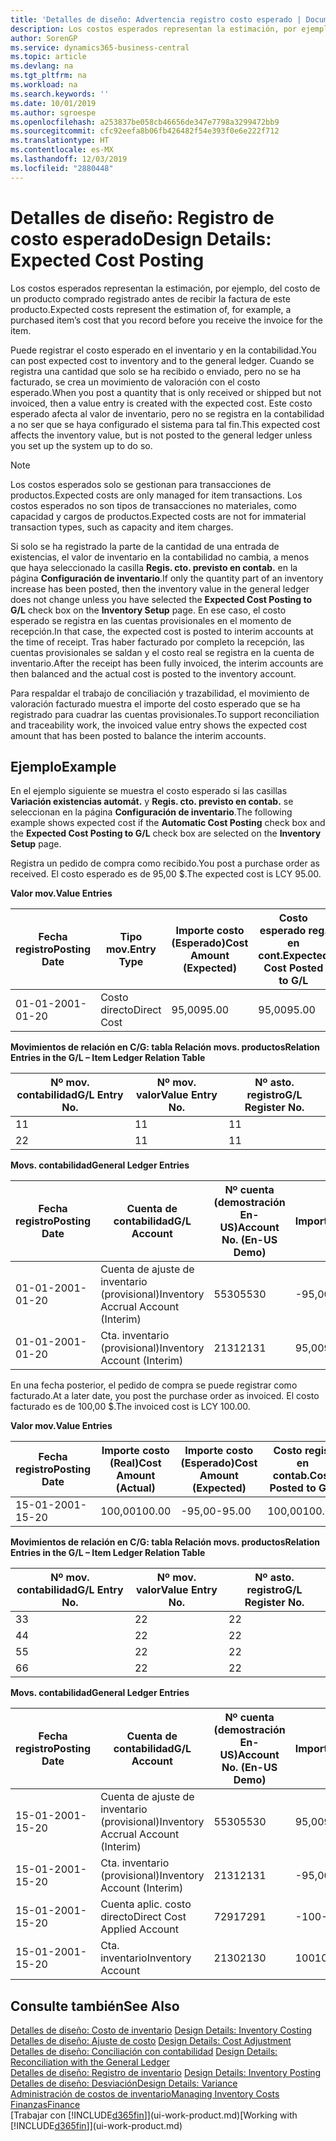 ```yaml
---
title: 'Detalles de diseño: Advertencia registro costo esperado | Documentos de Microsoft'
description: Los costos esperados representan la estimación, por ejemplo, del costo de un producto comprado registrado antes de recibir la factura de este producto.
author: SorenGP
ms.service: dynamics365-business-central
ms.topic: article
ms.devlang: na
ms.tgt_pltfrm: na
ms.workload: na
ms.search.keywords: ''
ms.date: 10/01/2019
ms.author: sgroespe
ms.openlocfilehash: a253837be058cb46656de347e7798a3299472bb9
ms.sourcegitcommit: cfc92eefa8b06fb426482f54e393f0e6e222f712
ms.translationtype: HT
ms.contentlocale: es-MX
ms.lasthandoff: 12/03/2019
ms.locfileid: "2880448"
---
```

# <a name="design-details-expected-cost-posting"></a><span data-ttu-id="a80fe-103">Detalles de diseño: Registro de costo esperado</span><span class="sxs-lookup"><span data-stu-id="a80fe-103">Design Details: Expected Cost Posting</span></span>
<span data-ttu-id="a80fe-104">Los costos esperados representan la estimación, por ejemplo, del costo de un producto comprado registrado antes de recibir la factura de este producto.</span><span class="sxs-lookup"><span data-stu-id="a80fe-104">Expected costs represent the estimation of, for example, a purchased item’s cost that you record before you receive the invoice for the item.</span></span>  

 <span data-ttu-id="a80fe-105">Puede registrar el costo esperado en el inventario y en la contabilidad.</span><span class="sxs-lookup"><span data-stu-id="a80fe-105">You can post expected cost to inventory and to the general ledger.</span></span> <span data-ttu-id="a80fe-106">Cuando se registra una cantidad que solo se ha recibido o enviado, pero no se ha facturado, se crea un movimiento de valoración con el costo esperado.</span><span class="sxs-lookup"><span data-stu-id="a80fe-106">When you post a quantity that is only received or shipped but not invoiced, then a value entry is created with the expected cost.</span></span> <span data-ttu-id="a80fe-107">Este costo esperado afecta al valor de inventario, pero no se registra en la contabilidad a no ser que se haya configurado el sistema para tal fin.</span><span class="sxs-lookup"><span data-stu-id="a80fe-107">This expected cost affects the inventory value, but is not posted to the general ledger unless you set up the system up to do so.</span></span>  

> [!NOTE]  
>  <span data-ttu-id="a80fe-108">Los costos esperados solo se gestionan para transacciones de productos.</span><span class="sxs-lookup"><span data-stu-id="a80fe-108">Expected costs are only managed for item transactions.</span></span> <span data-ttu-id="a80fe-109">Los costos esperados no son tipos de transacciones no materiales, como capacidad y cargos de productos.</span><span class="sxs-lookup"><span data-stu-id="a80fe-109">Expected costs are not for immaterial transaction types, such as capacity and item charges.</span></span>  

 <span data-ttu-id="a80fe-110">Si solo se ha registrado la parte de la cantidad de una entrada de existencias, el valor de inventario en la contabilidad no cambia, a menos que haya seleccionado la casilla **Regis. cto. previsto en contab.** en la página **Configuración de inventario**.</span><span class="sxs-lookup"><span data-stu-id="a80fe-110">If only the quantity part of an inventory increase has been posted, then the inventory value in the general ledger does not change unless you have selected the **Expected Cost Posting to G/L** check box on the **Inventory Setup** page.</span></span> <span data-ttu-id="a80fe-111">En ese caso, el costo esperado se registra en las cuentas provisionales en el momento de recepción.</span><span class="sxs-lookup"><span data-stu-id="a80fe-111">In that case, the expected cost is posted to interim accounts at the time of receipt.</span></span> <span data-ttu-id="a80fe-112">Tras haber facturado por completo la recepción, las cuentas provisionales se saldan y el costo real se registra en la cuenta de inventario.</span><span class="sxs-lookup"><span data-stu-id="a80fe-112">After the receipt has been fully invoiced, the interim accounts are then balanced and the actual cost is posted to the inventory account.</span></span>  

 <span data-ttu-id="a80fe-113">Para respaldar el trabajo de conciliación y trazabilidad, el movimiento de valoración facturado muestra el importe del costo esperado que se ha registrado para cuadrar las cuentas provisionales.</span><span class="sxs-lookup"><span data-stu-id="a80fe-113">To support reconciliation and traceability work, the invoiced value entry shows the expected cost amount that has been posted to balance the interim accounts.</span></span>  

## <a name="example"></a><span data-ttu-id="a80fe-114">Ejemplo</span><span class="sxs-lookup"><span data-stu-id="a80fe-114">Example</span></span>  
 <span data-ttu-id="a80fe-115">En el ejemplo siguiente se muestra el costo esperado si las casillas **Variación existencias automát.** y **Regis. cto. previsto en contab.** se seleccionan en la página **Configuración de inventario**.</span><span class="sxs-lookup"><span data-stu-id="a80fe-115">The following example shows expected cost if the **Automatic Cost Posting** check box and the **Expected Cost Posting to G/L** check box are selected on the **Inventory Setup** page.</span></span>  

 <span data-ttu-id="a80fe-116">Registra un pedido de compra como recibido.</span><span class="sxs-lookup"><span data-stu-id="a80fe-116">You post a purchase order as received.</span></span> <span data-ttu-id="a80fe-117">El costo esperado es de 95,00 $.</span><span class="sxs-lookup"><span data-stu-id="a80fe-117">The expected cost is LCY 95.00.</span></span>  

 <span data-ttu-id="a80fe-118">**Valor mov.**</span><span class="sxs-lookup"><span data-stu-id="a80fe-118">**Value Entries**</span></span>  

|<span data-ttu-id="a80fe-119">Fecha registro</span><span class="sxs-lookup"><span data-stu-id="a80fe-119">Posting Date</span></span>|<span data-ttu-id="a80fe-120">Tipo mov.</span><span class="sxs-lookup"><span data-stu-id="a80fe-120">Entry Type</span></span>|<span data-ttu-id="a80fe-121">Importe costo (Esperado)</span><span class="sxs-lookup"><span data-stu-id="a80fe-121">Cost Amount (Expected)</span></span>|<span data-ttu-id="a80fe-122">Costo esperado reg. en cont.</span><span class="sxs-lookup"><span data-stu-id="a80fe-122">Expected Cost Posted to G/L</span></span>|<span data-ttu-id="a80fe-123">Costo esperado</span><span class="sxs-lookup"><span data-stu-id="a80fe-123">Expected Cost</span></span>|<span data-ttu-id="a80fe-124">Nº mov. producto</span><span class="sxs-lookup"><span data-stu-id="a80fe-124">Item Ledger Entry No.</span></span>|<span data-ttu-id="a80fe-125">Nº mov.</span><span class="sxs-lookup"><span data-stu-id="a80fe-125">Entry No.</span></span>|  
|------------------|----------------|------------------------------|----------------------------------|-------------------|---------------------------|---------------|  
|<span data-ttu-id="a80fe-126">01-01-20</span><span class="sxs-lookup"><span data-stu-id="a80fe-126">01-01-20</span></span>|<span data-ttu-id="a80fe-127">Costo directo</span><span class="sxs-lookup"><span data-stu-id="a80fe-127">Direct Cost</span></span>|<span data-ttu-id="a80fe-128">95,00</span><span class="sxs-lookup"><span data-stu-id="a80fe-128">95.00</span></span>|<span data-ttu-id="a80fe-129">95,00</span><span class="sxs-lookup"><span data-stu-id="a80fe-129">95.00</span></span>|<span data-ttu-id="a80fe-130">Sí</span><span class="sxs-lookup"><span data-stu-id="a80fe-130">Yes</span></span>|<span data-ttu-id="a80fe-131">1</span><span class="sxs-lookup"><span data-stu-id="a80fe-131">1</span></span>|<span data-ttu-id="a80fe-132">1</span><span class="sxs-lookup"><span data-stu-id="a80fe-132">1</span></span>|  

 <span data-ttu-id="a80fe-133">**Movimientos de relación en C/G: tabla Relación movs. productos**</span><span class="sxs-lookup"><span data-stu-id="a80fe-133">**Relation Entries in the G/L – Item Ledger Relation Table**</span></span>  

|<span data-ttu-id="a80fe-134">Nº mov. contabilidad</span><span class="sxs-lookup"><span data-stu-id="a80fe-134">G/L Entry No.</span></span>|<span data-ttu-id="a80fe-135">Nº mov. valor</span><span class="sxs-lookup"><span data-stu-id="a80fe-135">Value Entry No.</span></span>|<span data-ttu-id="a80fe-136">Nº asto. registro</span><span class="sxs-lookup"><span data-stu-id="a80fe-136">G/L Register No.</span></span>|  
|--------------------|---------------------|-----------------------|  
|<span data-ttu-id="a80fe-137">1</span><span class="sxs-lookup"><span data-stu-id="a80fe-137">1</span></span>|<span data-ttu-id="a80fe-138">1</span><span class="sxs-lookup"><span data-stu-id="a80fe-138">1</span></span>|<span data-ttu-id="a80fe-139">1</span><span class="sxs-lookup"><span data-stu-id="a80fe-139">1</span></span>|  
|<span data-ttu-id="a80fe-140">2</span><span class="sxs-lookup"><span data-stu-id="a80fe-140">2</span></span>|<span data-ttu-id="a80fe-141">1</span><span class="sxs-lookup"><span data-stu-id="a80fe-141">1</span></span>|<span data-ttu-id="a80fe-142">1</span><span class="sxs-lookup"><span data-stu-id="a80fe-142">1</span></span>|  

 <span data-ttu-id="a80fe-143">**Movs. contabilidad**</span><span class="sxs-lookup"><span data-stu-id="a80fe-143">**General Ledger Entries**</span></span>  

|<span data-ttu-id="a80fe-144">Fecha registro</span><span class="sxs-lookup"><span data-stu-id="a80fe-144">Posting Date</span></span>|<span data-ttu-id="a80fe-145">Cuenta de contabilidad</span><span class="sxs-lookup"><span data-stu-id="a80fe-145">G/L Account</span></span>|<span data-ttu-id="a80fe-146">Nº cuenta (demostración En-US)</span><span class="sxs-lookup"><span data-stu-id="a80fe-146">Account No. (En-US Demo)</span></span>|<span data-ttu-id="a80fe-147">Importe</span><span class="sxs-lookup"><span data-stu-id="a80fe-147">Amount</span></span>|<span data-ttu-id="a80fe-148">Nº mov.</span><span class="sxs-lookup"><span data-stu-id="a80fe-148">Entry No.</span></span>|  
|------------------|------------------|---------------------------------|------------|---------------|  
|<span data-ttu-id="a80fe-149">01-01-20</span><span class="sxs-lookup"><span data-stu-id="a80fe-149">01-01-20</span></span>|<span data-ttu-id="a80fe-150">Cuenta de ajuste de inventario (provisional)</span><span class="sxs-lookup"><span data-stu-id="a80fe-150">Inventory Accrual Account (Interim)</span></span>|<span data-ttu-id="a80fe-151">5530</span><span class="sxs-lookup"><span data-stu-id="a80fe-151">5530</span></span>|<span data-ttu-id="a80fe-152">-95,00</span><span class="sxs-lookup"><span data-stu-id="a80fe-152">-95.00</span></span>|<span data-ttu-id="a80fe-153">2</span><span class="sxs-lookup"><span data-stu-id="a80fe-153">2</span></span>|  
|<span data-ttu-id="a80fe-154">01-01-20</span><span class="sxs-lookup"><span data-stu-id="a80fe-154">01-01-20</span></span>|<span data-ttu-id="a80fe-155">Cta. inventario (provisional)</span><span class="sxs-lookup"><span data-stu-id="a80fe-155">Inventory Account (Interim)</span></span>|<span data-ttu-id="a80fe-156">2131</span><span class="sxs-lookup"><span data-stu-id="a80fe-156">2131</span></span>|<span data-ttu-id="a80fe-157">95,00</span><span class="sxs-lookup"><span data-stu-id="a80fe-157">95.00</span></span>|<span data-ttu-id="a80fe-158">1</span><span class="sxs-lookup"><span data-stu-id="a80fe-158">1</span></span>|  

 <span data-ttu-id="a80fe-159">En una fecha posterior, el pedido de compra se puede registrar como facturado.</span><span class="sxs-lookup"><span data-stu-id="a80fe-159">At a later date, you post the purchase order as invoiced.</span></span> <span data-ttu-id="a80fe-160">El costo facturado es de 100,00 $.</span><span class="sxs-lookup"><span data-stu-id="a80fe-160">The invoiced cost is LCY 100.00.</span></span>  

 <span data-ttu-id="a80fe-161">**Valor mov.**</span><span class="sxs-lookup"><span data-stu-id="a80fe-161">**Value Entries**</span></span>  

|<span data-ttu-id="a80fe-162">Fecha registro</span><span class="sxs-lookup"><span data-stu-id="a80fe-162">Posting Date</span></span>|<span data-ttu-id="a80fe-163">Importe costo (Real)</span><span class="sxs-lookup"><span data-stu-id="a80fe-163">Cost Amount (Actual)</span></span>|<span data-ttu-id="a80fe-164">Importe costo (Esperado)</span><span class="sxs-lookup"><span data-stu-id="a80fe-164">Cost Amount (Expected)</span></span>|<span data-ttu-id="a80fe-165">Costo regis. en contab.</span><span class="sxs-lookup"><span data-stu-id="a80fe-165">Cost Posted to G/L</span></span>|<span data-ttu-id="a80fe-166">Costo esperado</span><span class="sxs-lookup"><span data-stu-id="a80fe-166">Expected Cost</span></span>|<span data-ttu-id="a80fe-167">Nº mov. producto</span><span class="sxs-lookup"><span data-stu-id="a80fe-167">Item Ledger Entry No.</span></span>|<span data-ttu-id="a80fe-168">Nº mov.</span><span class="sxs-lookup"><span data-stu-id="a80fe-168">Entry No.</span></span>|  
|------------------|----------------------------|------------------------------|-------------------------|-------------------|---------------------------|---------------|  
|<span data-ttu-id="a80fe-169">15-01-20</span><span class="sxs-lookup"><span data-stu-id="a80fe-169">01-15-20</span></span>|<span data-ttu-id="a80fe-170">100,00</span><span class="sxs-lookup"><span data-stu-id="a80fe-170">100.00</span></span>|<span data-ttu-id="a80fe-171">-95,00</span><span class="sxs-lookup"><span data-stu-id="a80fe-171">-95.00</span></span>|<span data-ttu-id="a80fe-172">100,00</span><span class="sxs-lookup"><span data-stu-id="a80fe-172">100.00</span></span>|<span data-ttu-id="a80fe-173">No</span><span class="sxs-lookup"><span data-stu-id="a80fe-173">No</span></span>|<span data-ttu-id="a80fe-174">1</span><span class="sxs-lookup"><span data-stu-id="a80fe-174">1</span></span>|<span data-ttu-id="a80fe-175">2</span><span class="sxs-lookup"><span data-stu-id="a80fe-175">2</span></span>|  

 <span data-ttu-id="a80fe-176">**Movimientos de relación en C/G: tabla Relación movs. productos**</span><span class="sxs-lookup"><span data-stu-id="a80fe-176">**Relation Entries in the G/L – Item Ledger Relation Table**</span></span>  

|<span data-ttu-id="a80fe-177">Nº mov. contabilidad</span><span class="sxs-lookup"><span data-stu-id="a80fe-177">G/L Entry No.</span></span>|<span data-ttu-id="a80fe-178">Nº mov. valor</span><span class="sxs-lookup"><span data-stu-id="a80fe-178">Value Entry No.</span></span>|<span data-ttu-id="a80fe-179">Nº asto. registro</span><span class="sxs-lookup"><span data-stu-id="a80fe-179">G/L Register No.</span></span>|  
|--------------------|---------------------|-----------------------|  
|<span data-ttu-id="a80fe-180">3</span><span class="sxs-lookup"><span data-stu-id="a80fe-180">3</span></span>|<span data-ttu-id="a80fe-181">2</span><span class="sxs-lookup"><span data-stu-id="a80fe-181">2</span></span>|<span data-ttu-id="a80fe-182">2</span><span class="sxs-lookup"><span data-stu-id="a80fe-182">2</span></span>|  
|<span data-ttu-id="a80fe-183">4</span><span class="sxs-lookup"><span data-stu-id="a80fe-183">4</span></span>|<span data-ttu-id="a80fe-184">2</span><span class="sxs-lookup"><span data-stu-id="a80fe-184">2</span></span>|<span data-ttu-id="a80fe-185">2</span><span class="sxs-lookup"><span data-stu-id="a80fe-185">2</span></span>|  
|<span data-ttu-id="a80fe-186">5</span><span class="sxs-lookup"><span data-stu-id="a80fe-186">5</span></span>|<span data-ttu-id="a80fe-187">2</span><span class="sxs-lookup"><span data-stu-id="a80fe-187">2</span></span>|<span data-ttu-id="a80fe-188">2</span><span class="sxs-lookup"><span data-stu-id="a80fe-188">2</span></span>|  
|<span data-ttu-id="a80fe-189">6</span><span class="sxs-lookup"><span data-stu-id="a80fe-189">6</span></span>|<span data-ttu-id="a80fe-190">2</span><span class="sxs-lookup"><span data-stu-id="a80fe-190">2</span></span>|<span data-ttu-id="a80fe-191">2</span><span class="sxs-lookup"><span data-stu-id="a80fe-191">2</span></span>|  

 <span data-ttu-id="a80fe-192">**Movs. contabilidad**</span><span class="sxs-lookup"><span data-stu-id="a80fe-192">**General Ledger Entries**</span></span>  

|<span data-ttu-id="a80fe-193">Fecha registro</span><span class="sxs-lookup"><span data-stu-id="a80fe-193">Posting Date</span></span>|<span data-ttu-id="a80fe-194">Cuenta de contabilidad</span><span class="sxs-lookup"><span data-stu-id="a80fe-194">G/L Account</span></span>|<span data-ttu-id="a80fe-195">Nº cuenta (demostración En-US)</span><span class="sxs-lookup"><span data-stu-id="a80fe-195">Account No. (En-US Demo)</span></span>|<span data-ttu-id="a80fe-196">Importe</span><span class="sxs-lookup"><span data-stu-id="a80fe-196">Amount</span></span>|<span data-ttu-id="a80fe-197">Nº mov.</span><span class="sxs-lookup"><span data-stu-id="a80fe-197">Entry No.</span></span>|  
|------------------|------------------|---------------------------------|------------|---------------|  
|<span data-ttu-id="a80fe-198">15-01-20</span><span class="sxs-lookup"><span data-stu-id="a80fe-198">01-15-20</span></span>|<span data-ttu-id="a80fe-199">Cuenta de ajuste de inventario (provisional)</span><span class="sxs-lookup"><span data-stu-id="a80fe-199">Inventory Accrual Account (Interim)</span></span>|<span data-ttu-id="a80fe-200">5530</span><span class="sxs-lookup"><span data-stu-id="a80fe-200">5530</span></span>|<span data-ttu-id="a80fe-201">95,00</span><span class="sxs-lookup"><span data-stu-id="a80fe-201">95.00</span></span>|<span data-ttu-id="a80fe-202">4</span><span class="sxs-lookup"><span data-stu-id="a80fe-202">4</span></span>|  
|<span data-ttu-id="a80fe-203">15-01-20</span><span class="sxs-lookup"><span data-stu-id="a80fe-203">01-15-20</span></span>|<span data-ttu-id="a80fe-204">Cta. inventario (provisional)</span><span class="sxs-lookup"><span data-stu-id="a80fe-204">Inventory Account (Interim)</span></span>|<span data-ttu-id="a80fe-205">2131</span><span class="sxs-lookup"><span data-stu-id="a80fe-205">2131</span></span>|<span data-ttu-id="a80fe-206">-95,00</span><span class="sxs-lookup"><span data-stu-id="a80fe-206">-95.00</span></span>|<span data-ttu-id="a80fe-207">3</span><span class="sxs-lookup"><span data-stu-id="a80fe-207">3</span></span>|  
|<span data-ttu-id="a80fe-208">15-01-20</span><span class="sxs-lookup"><span data-stu-id="a80fe-208">01-15-20</span></span>|<span data-ttu-id="a80fe-209">Cuenta aplic. costo directo</span><span class="sxs-lookup"><span data-stu-id="a80fe-209">Direct Cost Applied Account</span></span>|<span data-ttu-id="a80fe-210">7291</span><span class="sxs-lookup"><span data-stu-id="a80fe-210">7291</span></span>|<span data-ttu-id="a80fe-211">-100</span><span class="sxs-lookup"><span data-stu-id="a80fe-211">-100</span></span>|<span data-ttu-id="a80fe-212">6</span><span class="sxs-lookup"><span data-stu-id="a80fe-212">6</span></span>|  
|<span data-ttu-id="a80fe-213">15-01-20</span><span class="sxs-lookup"><span data-stu-id="a80fe-213">01-15-20</span></span>|<span data-ttu-id="a80fe-214">Cta. inventario</span><span class="sxs-lookup"><span data-stu-id="a80fe-214">Inventory Account</span></span>|<span data-ttu-id="a80fe-215">2130</span><span class="sxs-lookup"><span data-stu-id="a80fe-215">2130</span></span>|<span data-ttu-id="a80fe-216">100</span><span class="sxs-lookup"><span data-stu-id="a80fe-216">100</span></span>|<span data-ttu-id="a80fe-217">5</span><span class="sxs-lookup"><span data-stu-id="a80fe-217">5</span></span>|  

## <a name="see-also"></a><span data-ttu-id="a80fe-218">Consulte también</span><span class="sxs-lookup"><span data-stu-id="a80fe-218">See Also</span></span>
 <span data-ttu-id="a80fe-219">[Detalles de diseño: Costo de inventario](design-details-inventory-costing.md) </span><span class="sxs-lookup"><span data-stu-id="a80fe-219">[Design Details: Inventory Costing](design-details-inventory-costing.md) </span></span>  
 <span data-ttu-id="a80fe-220">[Detalles de diseño: Ajuste de costo](design-details-cost-adjustment.md) </span><span class="sxs-lookup"><span data-stu-id="a80fe-220">[Design Details: Cost Adjustment](design-details-cost-adjustment.md) </span></span>  
 <span data-ttu-id="a80fe-221">[Detalles de diseño: Conciliación con contabilidad](design-details-reconciliation-with-the-general-ledger.md) </span><span class="sxs-lookup"><span data-stu-id="a80fe-221">[Design Details: Reconciliation with the General Ledger](design-details-reconciliation-with-the-general-ledger.md) </span></span>  
 <span data-ttu-id="a80fe-222">[Detalles de diseño: Registro de inventario](design-details-inventory-posting.md) </span><span class="sxs-lookup"><span data-stu-id="a80fe-222">[Design Details: Inventory Posting](design-details-inventory-posting.md) </span></span>  
 [<span data-ttu-id="a80fe-223">Detalles de diseño: Desviación</span><span class="sxs-lookup"><span data-stu-id="a80fe-223">Design Details: Variance</span></span>](design-details-variance.md)  
 [<span data-ttu-id="a80fe-224">Administración de costos de inventario</span><span class="sxs-lookup"><span data-stu-id="a80fe-224">Managing Inventory Costs</span></span>](finance-manage-inventory-costs.md)  
 [<span data-ttu-id="a80fe-225">Finanzas</span><span class="sxs-lookup"><span data-stu-id="a80fe-225">Finance</span></span>](finance.md)  
 <span data-ttu-id="a80fe-226">[Trabajar con [!INCLUDE[d365fin](includes/d365fin_md.md)]](ui-work-product.md)</span><span class="sxs-lookup"><span data-stu-id="a80fe-226">[Working with [!INCLUDE[d365fin](includes/d365fin_md.md)]](ui-work-product.md)</span></span>
